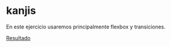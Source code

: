 # kanjis
En este ejercicio usaremos principalmente flexbox y transiciones.

[Resultado](resultado.png)
